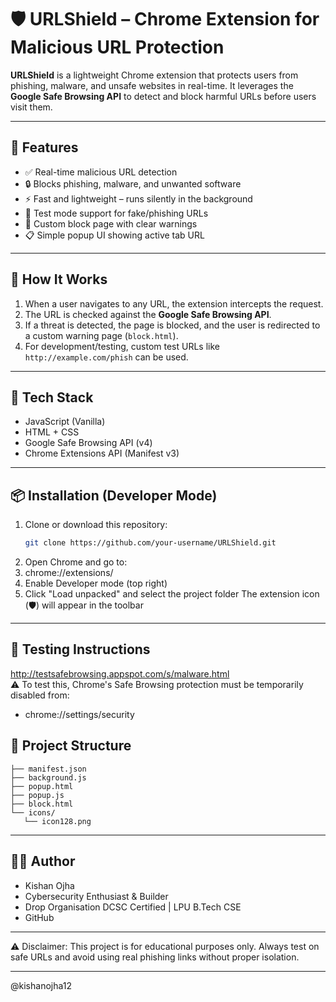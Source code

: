 # 🛡️ URLShield – Chrome Extension for Malicious URL Protection

**URLShield** is a lightweight Chrome extension that protects users from phishing, malware, and unsafe websites in real-time. It leverages the **Google Safe Browsing API** to detect and block harmful URLs before users visit them.

---

## 🚀 Features

- ✅ Real-time malicious URL detection
- 🔒 Blocks phishing, malware, and unwanted software
- ⚡ Fast and lightweight – runs silently in the background
- 🧪 Test mode support for fake/phishing URLs
- 🧾 Custom block page with clear warnings
- 📋 Simple popup UI showing active tab URL

---

## 🧠 How It Works

1. When a user navigates to any URL, the extension intercepts the request.
2. The URL is checked against the **Google Safe Browsing API**.
3. If a threat is detected, the page is blocked, and the user is redirected to a custom warning page (`block.html`).
4. For development/testing, custom test URLs like `http://example.com/phish` can be used.

---

## 🔧 Tech Stack

- JavaScript (Vanilla)
- HTML + CSS
- Google Safe Browsing API (v4)
- Chrome Extensions API (Manifest v3)

---

## 📦 Installation (Developer Mode)

1. Clone or download this repository:
   ```bash
   git clone https://github.com/your-username/URLShield.git
2. Open Chrome and go to:
3. chrome://extensions/
4. Enable Developer mode (top right)
5. Click "Load unpacked" and select the project folder
  The extension icon (🛡️) will appear in the toolbar
---

## 🧪 Testing Instructions
http://testsafebrowsing.appspot.com/s/malware.html  
⚠️ To test this, Chrome's Safe Browsing protection must be temporarily disabled from:
- chrome://settings/security

## 📂 Project Structure

``` URLShield/
├── manifest.json 
├── background.js
├── popup.html
├── popup.js
├── block.html
└── icons/
   └── icon128.png
```
     
---

## 👨‍💻 Author
- Kishan Ojha
- Cybersecurity Enthusiast & Builder
- Drop Organisation DCSC Certified | LPU B.Tech CSE
- GitHub

---

⚠️ Disclaimer: This project is for educational purposes only. Always test on safe URLs and avoid using real phishing links without proper isolation.

---

@kishanojha12
